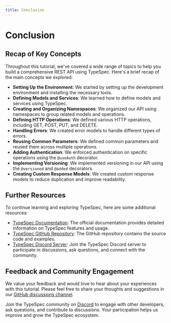 ```yaml
---
title: Conclusion
---
```


# Conclusion

## Recap of Key Concepts

Throughout this tutorial, we've covered a wide range of topics to help you build a comprehensive REST API using TypeSpec. Here's a brief recap of the main concepts we explored:

- **Setting Up the Environment**: We started by setting up the development environment and installing the necessary tools.
- **Defining Models and Services**: We learned how to define models and services using TypeSpec.
- **Creating and Organizing Namespaces**: We organized our API using namespaces to group related models and operations.
- **Defining HTTP Operations**: We defined various HTTP operations, including GET, POST, PUT, and DELETE.
- **Handling Errors**: We created error models to handle different types of errors.
- **Reusing Common Parameters**: We defined common parameters and reused them across multiple operations.
- **Adding Authentication**: We enforced authentication on specific operations using the `@useAuth` decorator.
- **Implementing Versioning**: We implemented versioning in our API using the `@versioned` and `@added` decorators.
- **Creating Custom Response Models**: We created custom response models to reduce duplication and improve readability.

## Further Resources

To continue learning and exploring TypeSpec, here are some additional resources:

- [TypeSpec Documentation](https://typespec.io/docs): The official documentation provides detailed information on TypeSpec features and usage.
- [TypeSpec GitHub Repository](https://github.com/microsoft/typespec): The GitHub repository contains the source code and examples.
- [TypeSpec Discord Server](https://aka.ms/typespec/discord): Join the TypeSpec Discord server to participate in discussions, ask questions, and connect with the community.

## Feedback and Community Engagement

We value your feedback and would love to hear about your experiences with this tutorial. Please feel free to share your thoughts and suggestions in our [GitHub discussions channel](https://github.com/microsoft/typespec/discussions).

Join the TypeSpec community on [Discord](https://aka.ms/typespec/discord) to engage with other developers, ask questions, and contribute to discussions. Your participation helps us improve and grow the TypeSpec ecosystem.
